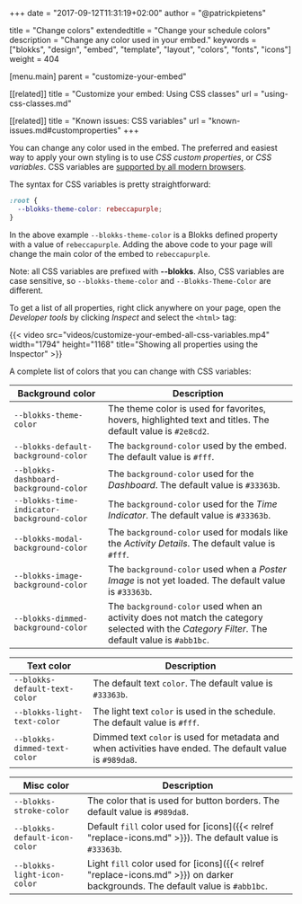 +++
date            = "2017-09-12T11:31:19+02:00"
author          = "@patrickpietens"

title           = "Change colors"
extendedtitle	= "Change your schedule colors"
description     = "Change any color used in your embed."
keywords        = ["blokks", "design", "embed", "template", "layout", "colors", "fonts", "icons"]
weight          = 404

[menu.main]
parent          = "customize-your-embed"

[[related]]
title = "Customize your embed: Using CSS classes"
url = "using-css-classes.md"

[[related]]
title = "Known issues: CSS variables"
url = "known-issues.md#customproperties"
+++

You can change any color used in the embed. The preferred and easiest way to apply your own styling is to use *CSS custom properties*, or *CSS variables*. CSS variables are [supported by all modern browsers](http://configure/browsersupport).

The syntax for CSS variables is pretty straightforward:

```css
:root {
  --blokks-theme-color: rebeccapurple;
}
```

In the above example `--blokks-theme-color` is a Blokks defined property with a value of `rebeccapurple`. Adding the above code to your page will change the main color of the embed to `rebeccapurple`.

<span class='note'>Note: all CSS variables are prefixed with **\-\-blokks**. Also, CSS variables are case sensitive, so `--blokks-theme-color` and `--Blokks-Theme-Color` are different.</span>

To get a list of all properties, right click anywhere on your page, open the *Developer tools* by clicking *Inspect* and select the `<html>` tag:

{{< video src="videos/customize-your-embed-all-css-variables.mp4" width="1794" height="1168" title="Showing all properties using the Inspector" >}}

A complete list of colors that you can change with CSS variables:

| Background color | Description |
|------------------|-------------|
| `--blokks-theme-color` | The theme color is used for favorites, hovers, highlighted text and titles. The default value is `#2e8cd2`. |
| `--blokks-default-background-color` | The `background-color` used by the embed. The default value is `#fff`. |
| `--blokks-dashboard-background-color` | The `background-color` used for the *Dashboard*. The default value is `#33363b`. |
| `--blokks-time-indicator-background-color` | The `background-color` used for the *Time Indicator*. The default value is `#33363b`. |
| `--blokks-modal-background-color` | The `background-color` used for modals like the *Activity Details*. The default value is `#fff`. |
| `--blokks-image-background-color` | The `background-color` used when a *Poster Image* is not yet loaded. The default value is `#33363b`. |
| `--blokks-dimmed-background-color` | The `background-color` used when an activity does not match the category selected with the *Category Filter*. The default value is `#abb1bc`. |

| Text color | Description |
|------------|-------------|
| `--blokks-default-text-color` | The default text `color`. The default value is `#33363b`. |
| `--blokks-light-text-color` | The light text `color` is used in the schedule. The default value is `#fff`. |
| `--blokks-dimmed-text-color` | Dimmed text `color` is used for metadata and when activities have ended. The default value is `#989da8`. |

| Misc color | Description |
|------------|-------------|
| `--blokks-stroke-color` | The color that is used for button borders. The default value is `#989da8`. |
| `--blokks-default-icon-color` | Default `fill` color used for [icons]({{< relref "replace-icons.md" >}}). The default value is `#33363b`. |
| `--blokks-light-icon-color` | Light `fill` color used for [icons]({{< relref "replace-icons.md" >}}) on darker backgrounds. The default value is `#abb1bc`. |